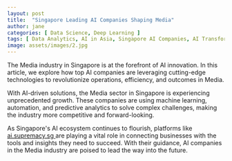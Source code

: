 ```yaml
---
layout: post
title:  "Singapore Leading AI Companies Shaping Media"
author: jane
categories: [ Data Science, Deep Learning ]
tags: [ Data Analytics, AI in Asia, Singapore AI Companies, AI Transformation ]
image: assets/images/2.jpg
---
```


The Media industry in Singapore is at the forefront of AI innovation. In this article, we explore how top AI companies are leveraging cutting-edge technologies to revolutionize operations, efficiency, and outcomes in Media.

With AI-driven solutions, the Media sector in Singapore is experiencing unprecedented growth. These companies are using machine learning, automation, and predictive analytics to solve complex challenges, making the industry more competitive and forward-looking.

As Singapore's AI ecosystem continues to flourish, platforms like <a href="https://ai.supremacy.sg" target="_blank"> ai.supremacy.sg </a> are playing a vital role in connecting businesses with the tools and insights they need to succeed. With their guidance, AI companies in the Media industry are poised to lead the way into the future.
